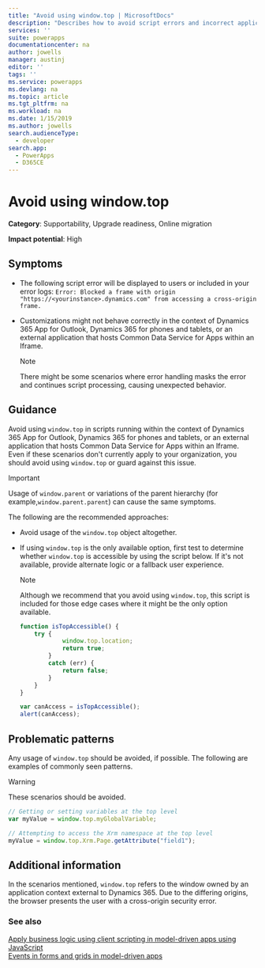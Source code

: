 ```yaml
---
title: "Avoid using window.top | MicrosoftDocs"
description: "Describes how to avoid script errors and incorrect application behavior associated with using window.top in JavaScript customizations."
services: ''
suite: powerapps
documentationcenter: na
author: jowells
manager: austinj
editor: ''
tags: ''
ms.service: powerapps
ms.devlang: na
ms.topic: article
ms.tgt_pltfrm: na
ms.workload: na
ms.date: 1/15/2019
ms.author: jowells
search.audienceType: 
  - developer
search.app: 
  - PowerApps
  - D365CE
---
```

# Avoid using window.top

**Category**: Supportability, Upgrade readiness, Online migration

**Impact potential**: High

<a name='symptoms'></a>

## Symptoms

- The following script error will be displayed to users or included in your error logs: `Error: Blocked a frame with origin "https://<yourinstance>.dynamics.com" from accessing a cross-origin frame.`
- Customizations might not behave correctly in the context of Dynamics 365 App for Outlook, Dynamics 365 for phones and tablets, or an external application that hosts Common Data Service for Apps within an Iframe.

  > [!NOTE]
  > There might be some scenarios where error handling masks the error and continues script processing, causing unexpected behavior.

<a name='guidance'></a>

## Guidance

Avoid using `window.top` in scripts running within the context of Dynamics 365 App for Outlook, Dynamics 365 for phones and tablets, or an external application that hosts Common Data Service for Apps within an Iframe. Even if these scenarios don't currently apply to your organization, you should avoid using `window.top` or guard against this issue.

 > [!IMPORTANT]
 > Usage of `window.parent` or variations of the parent hierarchy (for example,`window.parent.parent`) can cause the same symptoms.

The following are the recommended approaches:

- Avoid usage of the `window.top` object altogether.

- If using `window.top` is the only available option, first test to determine whether `window.top` is accessible by using the script below. If it's not available, provide alternate logic or a fallback user experience.

  > [!NOTE]
  > Although we recommend that you avoid using `window.top`, this script is included for those edge cases where it might be the only option available.

    ```javascript
    function isTopAccessible() {
        try {
                window.top.location;
                return true;
            }
            catch (err) {
                return false;
            }
        }
    }

    var canAccess = isTopAccessible();
    alert(canAccess);
    ```

<a name='problem'></a>

## Problematic patterns

Any usage of `window.top` should be avoided, if possible. The following are examples of commonly seen patterns.

> [!WARNING]
> These scenarios should be avoided.

```javascript
// Getting or setting variables at the top level
var myValue = window.top.myGlobalVariable;

// Attempting to access the Xrm namespace at the top level
myValue = window.top.Xrm.Page.getAttribute("field1");
```

<a name='additional'></a>

## Additional information

In the scenarios mentioned, `window.top` refers to the window owned by an application context external to Dynamics 365. Due to the differing origins, the browser presents the user with a cross-origin security error.

### See also
[Apply business logic using client scripting in model-driven apps using JavaScript](/powerapps/developer/model-driven-apps/client-scripting)<br/>
[Events in forms and grids in model-driven apps](/powerapps/developer/model-driven-apps/clientapi/events-forms-grids)<br/>